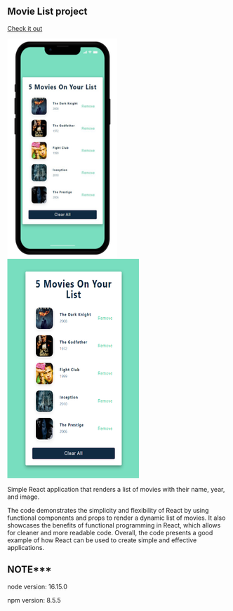 ## Movie List project

[Check it out](https://movie-list2022.netlify.app/)

<img src='/src/img/movies-phone.png' width=250 height=500> <img src='/src/img/movies.png' width=300 height=500>

Simple React application that renders a list of movies with their name, year, and image.

The code demonstrates the simplicity and flexibility of React by using functional components and props to render a dynamic list of movies. It also showcases the benefits of functional programming in React, which allows for cleaner and more readable code. Overall, the code presents a good example of how React can be used to create simple and effective applications.

## NOTE*** 
node version: 16.15.0

npm version: 8.5.5
